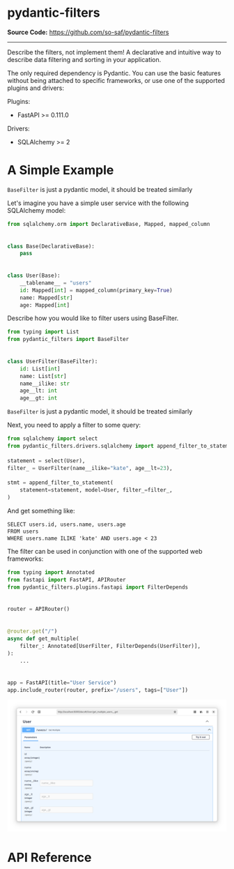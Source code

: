 
# pydantic-filters

**Source Code:** https://github.com/so-saf/pydantic-filters

---

Describe the filters, not implement them! 
A declarative and intuitive way to describe data filtering and sorting in your application.

The only required dependency is Pydantic.
You can use the basic features without being attached to specific frameworks, 
or use one of the supported plugins and drivers:
 
Plugins:
* FastAPI >= 0.111.0

Drivers: 
* SQLAlchemy >= 2

# A Simple Example

`BaseFilter` is just a pydantic model, it should be treated similarly

Let's imagine you have a simple user service with the following SQLAlchemy model:


```python
from sqlalchemy.orm import DeclarativeBase, Mapped, mapped_column


class Base(DeclarativeBase):
    pass


class User(Base):
    __tablename__ = "users"
    id: Mapped[int] = mapped_column(primary_key=True)
    name: Mapped[str]
    age: Mapped[int]
```

Describe how you would like to filter users using BaseFilter.

```python
from typing import List
from pydantic_filters import BaseFilter


class UserFilter(BaseFilter):
    id: List[int]
    name: List[str]
    name__ilike: str
    age__lt: int
    age__gt: int
```

`BaseFilter` is just a pydantic model, it should be treated similarly

Next, you need to apply a filter to some query:

```python
from sqlalchemy import select
from pydantic_filters.drivers.sqlalchemy import append_filter_to_statement

statement = select(User),
filter_ = UserFilter(name__ilike="kate", age__lt=23),

stmt = append_filter_to_statement(
    statement=statement, model=User, filter_=filter_,
)
```

And get something like:

```postgresql
SELECT users.id, users.name, users.age 
FROM users 
WHERE users.name ILIKE 'kate' AND users.age < 23
```

The filter can be used in conjunction with one of the supported web frameworks:

```python
from typing import Annotated
from fastapi import FastAPI, APIRouter
from pydantic_filters.plugins.fastapi import FilterDepends


router = APIRouter()


@router.get("/")
async def get_multiple(
    filter_: Annotated[UserFilter, FilterDepends(UserFilter)],
):
    ...


app = FastAPI(title="User Service")
app.include_router(router, prefix="/users", tags=["User"])
```

![fastapi-simple-example.png](docs/statics/fastapi-simple-example.png)

# API Reference
